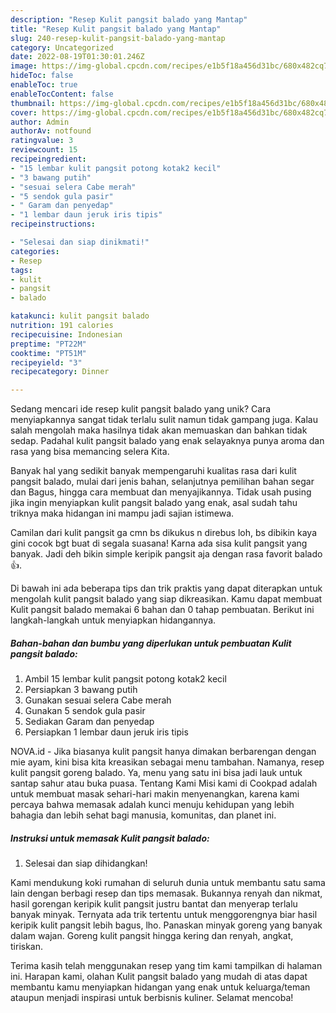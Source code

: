 ```yaml
---
description: "Resep Kulit pangsit balado yang Mantap"
title: "Resep Kulit pangsit balado yang Mantap"
slug: 240-resep-kulit-pangsit-balado-yang-mantap
category: Uncategorized
date: 2022-08-19T01:30:01.246Z
image: https://img-global.cpcdn.com/recipes/e1b5f18a456d31bc/680x482cq70/kulit-pangsit-balado-foto-resep-utama.jpg
hideToc: false
enableToc: true
enableTocContent: false
thumbnail: https://img-global.cpcdn.com/recipes/e1b5f18a456d31bc/680x482cq70/kulit-pangsit-balado-foto-resep-utama.jpg
cover: https://img-global.cpcdn.com/recipes/e1b5f18a456d31bc/680x482cq70/kulit-pangsit-balado-foto-resep-utama.jpg
author: Admin
authorAv: notfound
ratingvalue: 3
reviewcount: 15
recipeingredient:
- "15 lembar kulit pangsit potong kotak2 kecil"
- "3 bawang putih"
- "sesuai selera Cabe merah"
- "5 sendok gula pasir"
- " Garam dan penyedap"
- "1 lembar daun jeruk iris tipis"
recipeinstructions:

- "Selesai dan siap dinikmati!"
categories:
- Resep
tags:
- kulit
- pangsit
- balado

katakunci: kulit pangsit balado 
nutrition: 191 calories
recipecuisine: Indonesian
preptime: "PT22M"
cooktime: "PT51M"
recipeyield: "3"
recipecategory: Dinner

---
```





Sedang mencari ide resep kulit pangsit balado yang unik? Cara menyiapkannya sangat tidak terlalu sulit namun tidak gampang juga. Kalau salah mengolah maka hasilnya tidak akan memuaskan dan bahkan tidak sedap. Padahal kulit pangsit balado yang enak selayaknya punya aroma dan rasa yang bisa memancing selera Kita.





Banyak hal yang sedikit banyak mempengaruhi kualitas rasa dari kulit pangsit balado, mulai dari jenis bahan, selanjutnya pemilihan bahan segar dan Bagus, hingga cara membuat dan menyajikannya. Tidak usah pusing jika ingin menyiapkan kulit pangsit balado yang enak,      asal sudah tahu triknya maka hidangan ini mampu jadi sajian istimewa.














Camilan dari kulit pangsit ga cmn bs dikukus n direbus loh, bs dibikin kaya gini cocok bgt buat di segala suasana! Karna ada sisa kulit pangsit yang banyak. Jadi deh bikin simple keripik pangsit aja dengan rasa favorit balado👍.






Di bawah ini ada beberapa tips dan trik praktis yang dapat diterapkan untuk mengolah kulit pangsit balado yang siap dikreasikan. Kamu dapat membuat Kulit pangsit balado memakai 6 bahan dan 0 tahap pembuatan. Berikut ini langkah-langkah untuk menyiapkan hidangannya.

<!--inarticleads1-->

##### Bahan-bahan dan bumbu yang diperlukan untuk pembuatan Kulit pangsit balado:

1. Ambil 15 lembar kulit pangsit potong kotak2 kecil
1. Persiapkan 3 bawang putih
1. Gunakan sesuai selera Cabe merah
1. Gunakan 5 sendok gula pasir
1. Sediakan  Garam dan penyedap
1. Persiapkan 1 lembar daun jeruk iris tipis


NOVA.id - Jika biasanya kulit pangsit hanya dimakan berbarengan dengan mie ayam, kini bisa kita kreasikan sebagai menu tambahan. Namanya, resep kulit pangsit goreng balado. Ya, menu yang satu ini bisa jadi lauk untuk santap sahur atau buka puasa. Tentang Kami Misi kami di Cookpad adalah untuk membuat masak sehari-hari makin menyenangkan, karena kami percaya bahwa memasak adalah kunci menuju kehidupan yang lebih bahagia dan lebih sehat bagi manusia, komunitas, dan planet ini. 

<!--inarticleads2-->

##### Instruksi untuk memasak Kulit pangsit balado:


1. Selesai dan siap dihidangkan!

Kami mendukung koki rumahan di seluruh dunia untuk membantu satu sama lain dengan berbagi resep dan tips memasak. Bukannya renyah dan nikmat, hasil gorengan keripik kulit pangsit justru bantat dan menyerap terlalu banyak minyak. Ternyata ada trik tertentu untuk menggorengnya biar hasil keripik kulit pangsit lebih bagus, lho. Panaskan minyak goreng yang banyak dalam wajan. Goreng kulit pangsit hingga kering dan renyah, angkat, tiriskan. 

Terima kasih telah menggunakan resep yang tim kami tampilkan di halaman ini. Harapan kami, olahan Kulit pangsit balado yang mudah di atas dapat membantu kamu menyiapkan hidangan yang enak untuk keluarga/teman ataupun menjadi inspirasi untuk berbisnis kuliner. Selamat mencoba!
